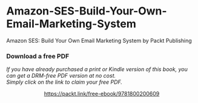 # Amazon-SES-Build-Your-Own-Email-Marketing-System
Amazon SES: Build Your Own Email Marketing System by Packt Publishing
### Download a free PDF

 <i>If you have already purchased a print or Kindle version of this book, you can get a DRM-free PDF version at no cost.<br>Simply click on the link to claim your free PDF.</i>
<p align="center"> <a href="https://packt.link/free-ebook/9781800200609">https://packt.link/free-ebook/9781800200609 </a> </p>